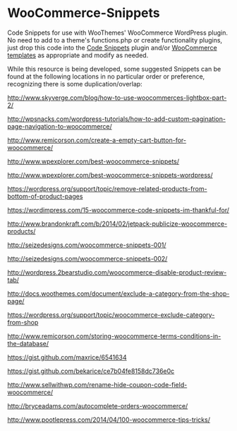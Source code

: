 # WooCommerce-Snippets
Code Snippets for use with WooThemes' WooCommerce WordPress plugin. No need to add to a theme's functions.php or create functionality plugins, just drop this code into the <a href="https://wordpress.org/plugins/code-snippets/" target="snippet">Code Snippets</a> plugin and/or <a href="http://www.woothemes.com/2014/08/five-quick-woocommerce-customization-tips/" target="snippet">WooCommerce templates</a> as appropriate and modify as needed.

While this resource is being developed, some suggested Snippets can be found at the following locations in no particular order or preference, recognizing there is some duplication/overlap:

<a href="http://www.skyverge.com/blog/how-to-use-woocommerces-lightbox-part-2/" target="snippet">http://www.skyverge.com/blog/how-to-use-woocommerces-lightbox-part-2/</a>

<a href="http://wpsnacks.com/wordpress-tutorials/how-to-add-custom-pagination-page-navigation-to-woocommerce/" target="snippet">http://wpsnacks.com/wordpress-tutorials/how-to-add-custom-pagination-page-navigation-to-woocommerce/</a>

<a href="http://www.remicorson.com/create-a-empty-cart-button-for-woocommerce/" target="snippet">http://www.remicorson.com/create-a-empty-cart-button-for-woocommerce/</a>

<a href="http://www.wpexplorer.com/best-woocommerce-snippets/" target="snippet">http://www.wpexplorer.com/best-woocommerce-snippets/</a>

<a href="http://www.wpexplorer.com/best-woocommerce-snippets-wordpress/" target="snippet">http://www.wpexplorer.com/best-woocommerce-snippets-wordpress/</a>

<a href="https://wordpress.org/support/topic/remove-related-products-from-bottom-of-product-pages" target="snippet">https://wordpress.org/support/topic/remove-related-products-from-bottom-of-product-pages</a>

<a href="https://wordimpress.com/15-woocommerce-code-snippets-im-thankful-for/" target="snippet">https://wordimpress.com/15-woocommerce-code-snippets-im-thankful-for/</a>

<a href="http://www.brandonkraft.com/b/2014/02/jetpack-publicize-woocommerce-products/" target="snippet">http://www.brandonkraft.com/b/2014/02/jetpack-publicize-woocommerce-products/</a>

<a href="http://seizedesigns.com/woocommerce-snippets-001/" target="snippet">http://seizedesigns.com/woocommerce-snippets-001/</a>

<a href="http://seizedesigns.com/woocommerce-snippets-002/" target="snippet">http://seizedesigns.com/woocommerce-snippets-002/</a>

<a href="http://wordpress.2bearstudio.com/woocommerce-disable-product-review-tab/" target="snippet">http://wordpress.2bearstudio.com/woocommerce-disable-product-review-tab/</a>

<a href="http://docs.woothemes.com/document/exclude-a-category-from-the-shop-page/" target="snippet">http://docs.woothemes.com/document/exclude-a-category-from-the-shop-page/</a>

<a href="https://wordpress.org/support/topic/woocommerce-exclude-category-from-shop" target="snippet">https://wordpress.org/support/topic/woocommerce-exclude-category-from-shop</a>

<a href="http://www.remicorson.com/storing-woocommerce-terms-conditions-in-the-database/" target="snippet">http://www.remicorson.com/storing-woocommerce-terms-conditions-in-the-database/</a>

<a href="https://gist.github.com/maxrice/6541634" target="snippet">https://gist.github.com/maxrice/6541634</a>

<a href="https://gist.github.com/bekarice/ce7b04fe8158dc736e0c" target="snippet">https://gist.github.com/bekarice/ce7b04fe8158dc736e0c</a>

<a href="http://www.sellwithwp.com/rename-hide-coupon-code-field-woocommerce/" target="snippet">http://www.sellwithwp.com/rename-hide-coupon-code-field-woocommerce/</a>

<a href="http://bryceadams.com/autocomplete-orders-woocommerce/" target="snippet">http://bryceadams.com/autocomplete-orders-woocommerce/</a>

<a href="http://www.pootlepress.com/2014/04/100-woocommerce-tips-tricks/" target="snippet">http://www.pootlepress.com/2014/04/100-woocommerce-tips-tricks/</a>
